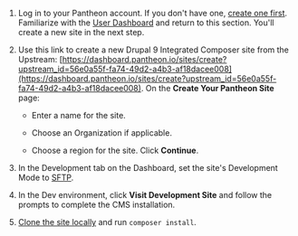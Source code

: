 1. Log in to your Pantheon account. If you don't have one, [create one first](https://pantheon.io/register?docs). Familiarize with the [User Dashboard](/guides/quickstart/user-dashboard) and return to this section. You'll create a new site in the next step.

1. Use this link to create a new Drupal 9 Integrated Composer site from the Upstream: [https://dashboard.pantheon.io/sites/create?upstream_id=56e0a55f-fa74-49d2-a4b3-af18dacee008](https://dashboard.pantheon.io/sites/create?upstream_id=56e0a55f-fa74-49d2-a4b3-af18dacee008). On the **Create Your Pantheon Site** page:

   - Enter a name for the site.

   - Choose an Organization if applicable.

   - Choose a region for the site. Click **Continue**.

1. In the Development tab on the Dashboard, set the site's Development Mode to [SFTP](/sftp#sftp-mode).

1. In the Dev environment, click **Visit Development Site** and follow the prompts to complete the CMS installation.

1. [Clone the site locally](/local-development#get-the-code) and run `composer install`.
